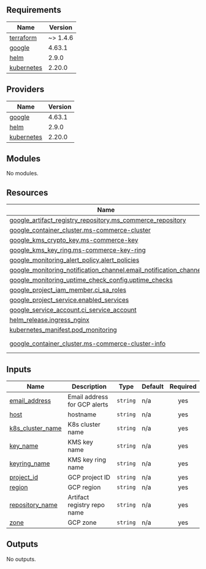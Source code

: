 ## Requirements

| Name                                                                        | Version  |
| --------------------------------------------------------------------------- | -------- |
| <a name="requirement_terraform"></a> [terraform](#requirement_terraform)    | ~> 1.4.6 |
| <a name="requirement_google"></a> [google](#requirement_google)             | 4.63.1   |
| <a name="requirement_helm"></a> [helm](#requirement_helm)                   | 2.9.0    |
| <a name="requirement_kubernetes"></a> [kubernetes](#requirement_kubernetes) | 2.20.0   |

## Providers

| Name                                                                  | Version |
| --------------------------------------------------------------------- | ------- |
| <a name="provider_google"></a> [google](#provider_google)             | 4.63.1  |
| <a name="provider_helm"></a> [helm](#provider_helm)                   | 2.9.0   |
| <a name="provider_kubernetes"></a> [kubernetes](#provider_kubernetes) | 2.20.0  |

## Modules

No modules.

## Resources

| Name                                                                                                                                                                                | Type        |
| ----------------------------------------------------------------------------------------------------------------------------------------------------------------------------------- | ----------- |
| [google_artifact_registry_repository.ms_commerce_repository](https://registry.terraform.io/providers/hashicorp/google/4.63.1/docs/resources/artifact_registry_repository)           | resource    |
| [google_container_cluster.ms-commerce-cluster](https://registry.terraform.io/providers/hashicorp/google/4.63.1/docs/resources/container_cluster)                                    | resource    |
| [google_kms_crypto_key.ms-commerce-key](https://registry.terraform.io/providers/hashicorp/google/4.63.1/docs/resources/kms_crypto_key)                                              | resource    |
| [google_kms_key_ring.ms-commerce-key-ring](https://registry.terraform.io/providers/hashicorp/google/4.63.1/docs/resources/kms_key_ring)                                             | resource    |
| [google_monitoring_alert_policy.alert_policies](https://registry.terraform.io/providers/hashicorp/google/4.63.1/docs/resources/monitoring_alert_policy)                             | resource    |
| [google_monitoring_notification_channel.email_notification_channel](https://registry.terraform.io/providers/hashicorp/google/4.63.1/docs/resources/monitoring_notification_channel) | resource    |
| [google_monitoring_uptime_check_config.uptime_checks](https://registry.terraform.io/providers/hashicorp/google/4.63.1/docs/resources/monitoring_uptime_check_config)                | resource    |
| [google_project_iam_member.ci_sa_roles](https://registry.terraform.io/providers/hashicorp/google/4.63.1/docs/resources/project_iam_member)                                          | resource    |
| [google_project_service.enabled_services](https://registry.terraform.io/providers/hashicorp/google/4.63.1/docs/resources/project_service)                                           | resource    |
| [google_service_account.ci_service_account](https://registry.terraform.io/providers/hashicorp/google/4.63.1/docs/resources/service_account)                                         | resource    |
| [helm_release.ingress_nginx](https://registry.terraform.io/providers/hashicorp/helm/2.9.0/docs/resources/release)                                                                   | resource    |
| [kubernetes_manifest.pod_monitoring](https://registry.terraform.io/providers/hashicorp/kubernetes/2.20.0/docs/resources/manifest)                                                   | resource    |
| [google_container_cluster.ms-commerce-cluster-info](https://registry.terraform.io/providers/hashicorp/google/4.63.1/docs/data-sources/container_cluster)                            | data source |

## Inputs

| Name                                                                              | Description                  | Type     | Default | Required |
| --------------------------------------------------------------------------------- | ---------------------------- | -------- | ------- | :------: |
| <a name="input_email_address"></a> [email_address](#input_email_address)          | Email address for GCP alerts | `string` | n/a     |   yes    |
| <a name="input_host"></a> [host](#input_host)                                     | hostname                     | `string` | n/a     |   yes    |
| <a name="input_k8s_cluster_name"></a> [k8s_cluster_name](#input_k8s_cluster_name) | K8s cluster name             | `string` | n/a     |   yes    |
| <a name="input_key_name"></a> [key_name](#input_key_name)                         | KMS key name                 | `string` | n/a     |   yes    |
| <a name="input_keyring_name"></a> [keyring_name](#input_keyring_name)             | KMS key ring name            | `string` | n/a     |   yes    |
| <a name="input_project_id"></a> [project_id](#input_project_id)                   | GCP project ID               | `string` | n/a     |   yes    |
| <a name="input_region"></a> [region](#input_region)                               | GCP region                   | `string` | n/a     |   yes    |
| <a name="input_repository_name"></a> [repository_name](#input_repository_name)    | Artifact registry repo name  | `string` | n/a     |   yes    |
| <a name="input_zone"></a> [zone](#input_zone)                                     | GCP zone                     | `string` | n/a     |   yes    |

## Outputs

No outputs.
